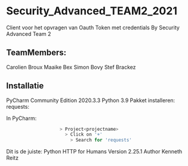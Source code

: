# Security_Advanced_TEAM2_2021
Client voor het opvragen van Oauth Token met credentials
By Security Advanced Team 2

## TeamMembers: 
Carolien Broux
Maaike Bex
Simon Bovy
Stef Brackez

## Installatie
PyCharm Community Edition 2020.3.3
Python 3.9
Pakket installeren: requests: 

In PyCharm:  
```bash            > File
                    > Project<projectname> 
                      > Click on '+'
                        > Search for 'requests'
```

Dit is de juiste:          Python HTTP for Humans
                           Version 2.25.1
                           Author Kenneth Reitz
                        
                        

